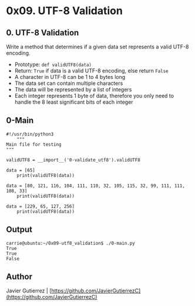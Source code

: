 #  0x09. UTF-8 Validation
## 0. UTF-8 Validation
Write a method that determines if a given data set represents a valid UTF-8 encoding.

* Prototype: ```def validUTF8(data)```
* Return: ```True``` if data is a valid UTF-8 encoding, else return ```False```
* A character in UTF-8 can be 1 to 4 bytes long
* The data set can contain multiple characters
* The data will be represented by a list of integers
* Each integer represents 1 byte of data, therefore you only need to handle the 8 least significant bits of each integer

## 0-Main

    #!/usr/bin/python3
        """
    Main file for testing
    """

    validUTF8 = __import__('0-validate_utf8').validUTF8

    data = [65]
        print(validUTF8(data))

    data = [80, 121, 116, 104, 111, 110, 32, 105, 115, 32, 99, 111, 111, 108, 33]
        print(validUTF8(data))

    data = [229, 65, 127, 256]
        print(validUTF8(data))



## Output
    carrie@ubuntu:~/0x09-utf8_validation$ ./0-main.py
    True
    True
    False

## Author

Javier Gutierrez  | [https://github.com/JavierGutierrezC](https://github.com/JavierGutierrezC)